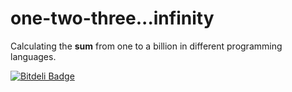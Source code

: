 one-two-three...infinity
========================

Calculating the **sum** from one to a billion in different programming languages.


[![Bitdeli Badge](https://d2weczhvl823v0.cloudfront.net/JinweiClarkChao/one-two-three...infinity/trend.png)](https://bitdeli.com/free "Bitdeli Badge")

